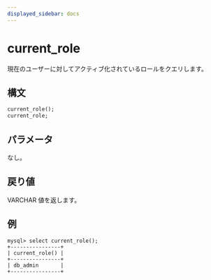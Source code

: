 ```yaml
---
displayed_sidebar: docs
---
```


# current_role

現在のユーザーに対してアクティブ化されているロールをクエリします。

## 構文

```Haskell
current_role();
current_role;
```

## パラメータ

なし。

## 戻り値

VARCHAR 値を返します。

## 例

```Plain
mysql> select current_role();
+----------------+
| current_role() |
+----------------+
| db_admin       |
+----------------+
```